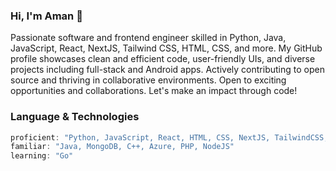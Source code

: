 ### Hi, I'm Aman 👋

<p> Passionate software and frontend engineer skilled in Python, Java, JavaScript, React, NextJS, Tailwind CSS, HTML, CSS, and more. My GitHub profile showcases clean and efficient code, user-friendly UIs, and diverse projects including full-stack and Android apps. Actively contributing to open source and thriving in collaborative environments. Open to exciting opportunities and collaborations. Let's make an impact through code! </p>

### Language & Technologies
```javascript
proficient: "Python, JavaScript, React, HTML, CSS, NextJS, TailwindCSS, SQL, Firebase"
familiar: "Java, MongoDB, C++, Azure, PHP, NodeJS"
learning: "Go"
```

<!-- ![Aman's GitHub stats](https://github-readme-stats.vercel.app/api?username=Amandeep2230&show_icons=true&theme=radical) -->

